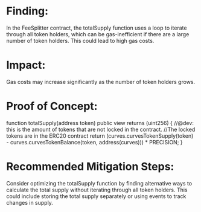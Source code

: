 # Finding:
In the FeeSplitter contract, the totalSupply function uses a loop to iterate through all token holders, which can be gas-inefficient if there are a large number of token holders. This could lead to high gas costs.

# Impact:
Gas costs may increase significantly as the number of token holders grows.

# Proof of Concept:

function totalSupply(address token) public view returns (uint256) 
{
    //@dev: this is the amount of tokens that are not locked in the contract. 
    //The locked tokens are in the ERC20 contract
    return (curves.curvesTokenSupply(token) - curves.curvesTokenBalance(token, address(curves))) * PRECISION;
}

# Recommended Mitigation Steps:
Consider optimizing the totalSupply function by finding alternative ways to calculate the total supply without iterating through all token holders. This could include storing the total supply separately or using events to track changes in supply.